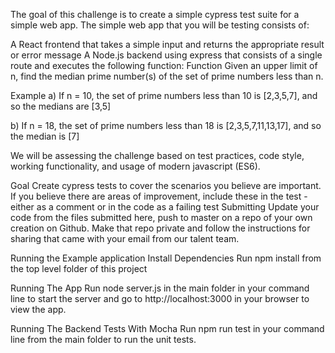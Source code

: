 The goal of this challenge is to create a simple cypress test suite for a simple web app. The simple web app that you will be testing consists of:

A React frontend that takes a simple input and returns the appropriate result or error message
A Node.js backend using express that consists of a single route and executes the following function:
Function
Given an upper limit of n, find the median prime number(s) of the set of prime numbers less than n.

Example
a) If n = 10, the set of prime numbers less than 10 is [2,3,5,7], and so the medians are [3,5]

b) If n = 18, the set of prime numbers less than 18 is [2,3,5,7,11,13,17], and so the median is [7]

We will be assessing the challenge based on test practices, code style, working functionality, and usage of modern javascript (ES6).

Goal
Create cypress tests to cover the scenarios you believe are important.
If you believe there are areas of improvement, include these in the test - either as a comment or in the code as a failing test
Submitting
Update your code from the files submitted here, push to master on a repo of your own creation on Github. Make that repo private and follow the instructions for sharing that came with your email from our talent team.

Running the Example application
Install Dependencies
Run npm install from the top level folder of this project

Running The App
Run node server.js in the main folder in your command line to start the server and go to http://localhost:3000 in your browser to view the app.

Running The Backend Tests With Mocha
Run npm run test in your command line from the main folder to run the unit tests.

